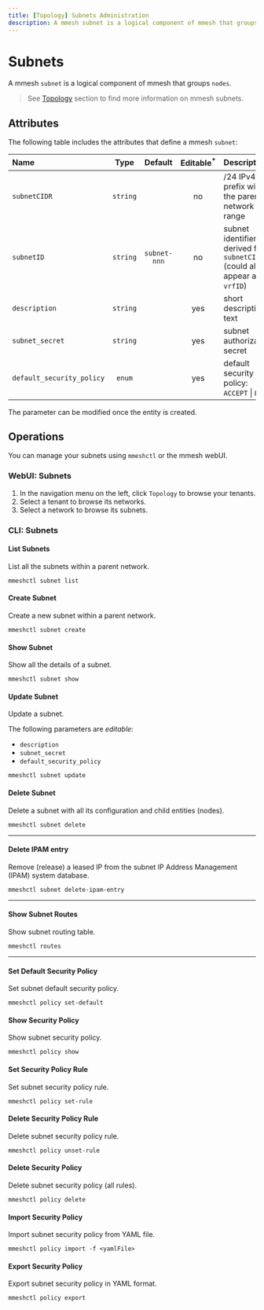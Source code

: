 ```yaml
---
title: [Topology] Subnets Administration
description: A mmesh subnet is a logical component of mmesh that groups nodes. You can manage the subnets using mmeshctl or the mmesh webUI.
---
```


# Subnets

A mmesh `subnet` is a logical component of mmesh that groups `nodes`.

> See [Topology](/docs/platform/networking/topology/#subnet) section to find more information on mmesh subnets.

## Attributes

The following table includes the attributes that define a mmesh `subnet`:

| Name             | Type      | Default | Editable<sup>*</sup> | Description |
| :--------------- | :-------: | :-----: | :------------------: | :---------- |
| `subnetCIDR`    | `string`  |         | no  | /24 IPv4 prefix within the parent network range|
| `subnetID`       | `string`  | `subnet-nnn` | no  | subnet identifier derived from `subnetCIDR` (could also appear as `vrfID`) |
| `description`    | `string`  |         | yes | short descriptive text |
| `subnet_secret` | `string` | | yes | subnet authorization secret |
| `default_security_policy` | `enum` | | yes | default security policy: `ACCEPT` \| `DROP` |

<table-note>
The parameter can be modified once the entity is created.
</table-note>

## Operations

You can manage your subnets using `mmeshctl` or the mmesh webUI.

### WebUI: Subnets

1. In the navigation menu on the left, click `Topology` to browse your tenants.
2. Select a tenant to browse its networks.
3. Select a network to browse its subnets.

### CLI: Subnets

#### List Subnets

List all the subnets within a parent network.

```shell
mmeshctl subnet list
```

#### Create Subnet

Create a new subnet within a parent network.

```shell
mmeshctl subnet create
```

#### Show Subnet

Show all the details of a subnet.

```shell
mmeshctl subnet show
```

#### Update Subnet

Update a subnet.

The following parameters are *editable*:

- `description`
- `subnet_secret`
- `default_security_policy`

```shell
mmeshctl subnet update
```

#### Delete Subnet

Delete a subnet with all its configuration and child entities (nodes).

```shell
mmeshctl subnet delete
```

***

#### Delete IPAM entry

Remove (release) a leased IP from the subnet IP Address Management (IPAM) system database.

```shell
mmeshctl subnet delete-ipam-entry
```

***

#### Show Subnet Routes

Show subnet routing table.

```shell
mmeshctl routes
```

***

#### Set Default Security Policy

Set subnet default security policy.

```shell
mmeshctl policy set-default
```

#### Show Security Policy

Show subnet security policy.

```shell
mmeshctl policy show
```

#### Set Security Policy Rule

Set subnet security policy rule.

```shell
mmeshctl policy set-rule
```

#### Delete Security Policy Rule

Delete subnet security policy rule.

```shell
mmeshctl policy unset-rule
```

#### Delete Security Policy

Delete subnet security policy (all rules).

```shell
mmeshctl policy delete
```

#### Import Security Policy

Import subnet security policy from YAML file.

```shell
mmeshctl policy import -f <yamlFile>
```

#### Export Security Policy

Export subnet security policy in YAML format.

```shell
mmeshctl policy export
```
